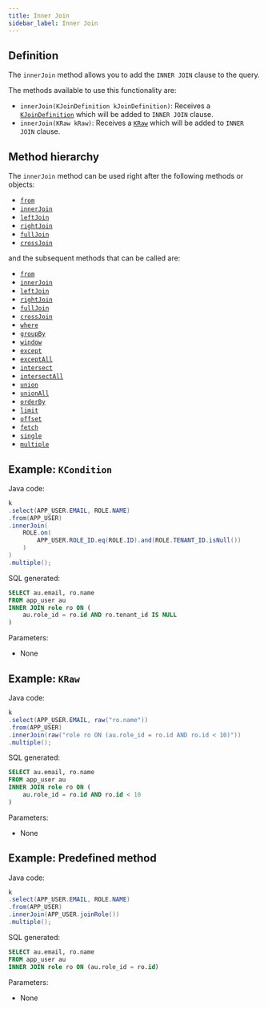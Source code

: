 ```yaml
---
title: Inner Join
sidebar_label: Inner Join
---
```


## Definition

The `innerJoin` method allows you to add the `INNER JOIN` clause to the query.

The methods available to use this functionality are:

- `innerJoin(KJoinDefinition kJoinDefinition)`: Receives a [`KJoinDefinition`](/docs/misc/kjoindefinition) which will be added to `INNER JOIN` clause.
- `innerJoin(KRaw kRaw)`: Receives a [`KRaw`](/docs/misc/select-list-values#7-kraw) which will be added to `INNER JOIN` clause.

## Method hierarchy

The `innerJoin` method can be used right after the following methods or objects:

- [`from`](/docs/select-statement/from/)
- [`innerJoin`](/docs/select-statement/join/inner-join)
- [`leftJoin`](/docs/select-statement/join/left-join)
- [`rightJoin`](/docs/select-statement/join/right-join)
- [`fullJoin`](/docs/select-statement/join/full-join)
- [`crossJoin`](/docs/select-statement/join/cross-join)

and the subsequent methods that can be called are:

- [`from`](/docs/select-statement/from/)
- [`innerJoin`](/docs/select-statement/join/inner-join)
- [`leftJoin`](/docs/select-statement/join/left-join)
- [`rightJoin`](/docs/select-statement/join/right-join)
- [`fullJoin`](/docs/select-statement/join/full-join)
- [`crossJoin`](/docs/select-statement/join/cross-join)
- [`where`](/docs/select-statement/where/)
- [`groupBy`](/docs/select-statement/group-by/)
- [`window`](/docs/select-statement/window/)
- [`except`](/docs/select-statement/combining/except)
- [`exceptAll`](/docs/select-statement/combining/except-all)
- [`intersect`](/docs/select-statement/combining/intersect)
- [`intersectAll`](/docs/select-statement/combining/intersect-all)
- [`union`](/docs/select-statement/combining/union)
- [`unionAll`](/docs/select-statement/combining/union-all)
- [`orderBy`](/docs/select-statement/order-by/)
- [`limit`](/docs/select-statement/limit)
- [`offset`](/docs/select-statement/offset)
- [`fetch`](/docs/select-statement/fetch/)
- [`single`](/docs/select-statement/select/)
- [`multiple`](/docs/select-statement/select/)

## Example: `KCondition`

Java code:

```java
k
.select(APP_USER.EMAIL, ROLE.NAME)
.from(APP_USER)
.innerJoin(
    ROLE.on(
        APP_USER.ROLE_ID.eq(ROLE.ID).and(ROLE.TENANT_ID.isNull())
    )
)
.multiple();
```

SQL generated:

```sql
SELECT au.email, ro.name
FROM app_user au
INNER JOIN role ro ON (
    au.role_id = ro.id AND ro.tenant_id IS NULL
)
```

Parameters:

- None

## Example: `KRaw`

Java code:

```java
k
.select(APP_USER.EMAIL, raw("ro.name"))
.from(APP_USER)
.innerJoin(raw("role ro ON (au.role_id = ro.id AND ro.id < 10)"))
.multiple();
```

SQL generated:

```sql
SELECT au.email, ro.name
FROM app_user au
INNER JOIN role ro ON (
    au.role_id = ro.id AND ro.id < 10
)
```

Parameters:

- None

## Example: Predefined method

Java code:

```java
k
.select(APP_USER.EMAIL, ROLE.NAME)
.from(APP_USER)
.innerJoin(APP_USER.joinRole())
.multiple();
```

SQL generated:

```sql
SELECT au.email, ro.name
FROM app_user au
INNER JOIN role ro ON (au.role_id = ro.id)
```

Parameters:

- None